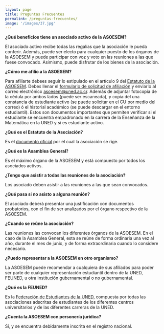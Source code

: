 ```yaml
---
layout: page
title: Preguntas Frecuentes
permalink: /preguntas-frecuentes/
image: '/images/37.jpg'
---
```


**¿Qué beneficios tiene un asociado activo de la ASOESEM?** 

El asociado activo recibe todas las regalías que la asociación le pueda conferir. Además, puede ser electo para cualquier puesto de los órganos de la ASOESEM y puede participar con voz y voto en las reuniones a las que fuese convocado. Asimismo, puede disfrutar de los bienes de la asociación. 

**¿Cómo me afilio a la ASOESEM?** 

Para afiliarte debees seguir lo estipulado en el artículo 9 del [Estatuto de la ASOESEM][1]. Debes llenar el [formulario de solicitud de afiliación][4] y enviarlo al correo electrónico [asoesem@uned.ac.cr](mailto:asoesem@uned.ac.cr). Además de adjuntar fotocopia de la cédula por ambos lados (puede ser escaneada), y copia del una constancia de estudiante activo (se puede solicitar en el CU por medio del correo) ó el historial académico (se puede descargar en el entorno estudiantil). Estos son documentos importantes que permiten verificar si el estudiante se encuentra empadronado en la carrera de la Enseñanza de la Matemática en la UNED y si es estudiante activo.

**¿Qué es el Estatuto de la Asociación?** 

Es el [documento oficial][1] por el cual la asociación se rige.

**¿Qué es la Asamblea General?** 

Es el máximo órgano de la ASOESEM y está compuesto por todos los asociados activos.

**¿Tengo que asistir a todas las reuniones de la asociación?** 

Los asociado deben asistir a las reuniones a las que sean convocados.

**¿Qué pasa si no asisto a alguna reunión?** 

El asociado deberá presentar una justificación con documentos probatorios, con el fin de ser analizados por el órgano respectivo de la ASOESEM.

**¿Cuando se reúne la asociación?** 

Las reuniones las convocan los diferentes órganos de la ASOESEM. En el caso de la Asamblea General, esta se reúne de forma ordinaria una vez al año, durante el mes de junio, y de forma extraordinaria cuando lo considere necesario. 

**¿Puedo representar a la ASOESEM en otro organismo?** 

La ASOESEM puede recomendar a cualquiera de sus afiliados para poder ser parte de cualquier representación estudiantil dentro de la UNED, FEUNED, u otra institución gubernamental o no gubernamental. 

**¿Qué es la FEUNED?** 

Es la [Federación de Estudiantes de la UNED][3], compuesta por todas las asociaciones adscritas de estudiantes de los diferentes centros universitarios y de las diferentes carreras de la UNED. 

**¿Cuenta la ASOESEM con personería jurídica?** 

Sí, y se encuentra debidamente inscrita en el registro nacional. 

[1]:/articulos/estatuto-oficial-asoesem
[2]:/articulos/estatuto-oficial-asoesem#título-ii-miembros-de-la-asoesem-deberes-derechos-y-sanciones
[3]:https://www.uned.ac.cr/feuned
[4]:/documentos/carta-de-afiliacion.pdf
